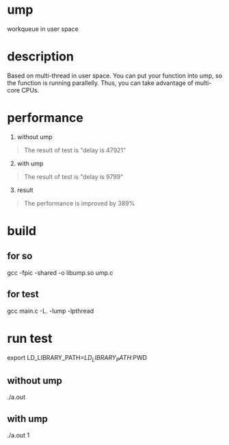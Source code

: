 # ump
workqueue in user space

# description
Based on multi-thread in user space.
You can put your function into ump, so the function is running parallelly. 
Thus, you can take advantage of multi-core CPUs.

# performance
1. without ump
> The result of test is "delay is 47921"

2. with ump
> The result of test is "delay is 9799"

3. result
> The performance is improved by 389%

# build
## for so
gcc -fpic -shared -o libump.so ump.c

## for test
gcc main.c -L. -lump -lpthread

# run test
export LD_LIBRARY_PATH=$LD_LIBRARY_PATH:$PWD

## without ump
./a.out

## with ump
./a.out 1

